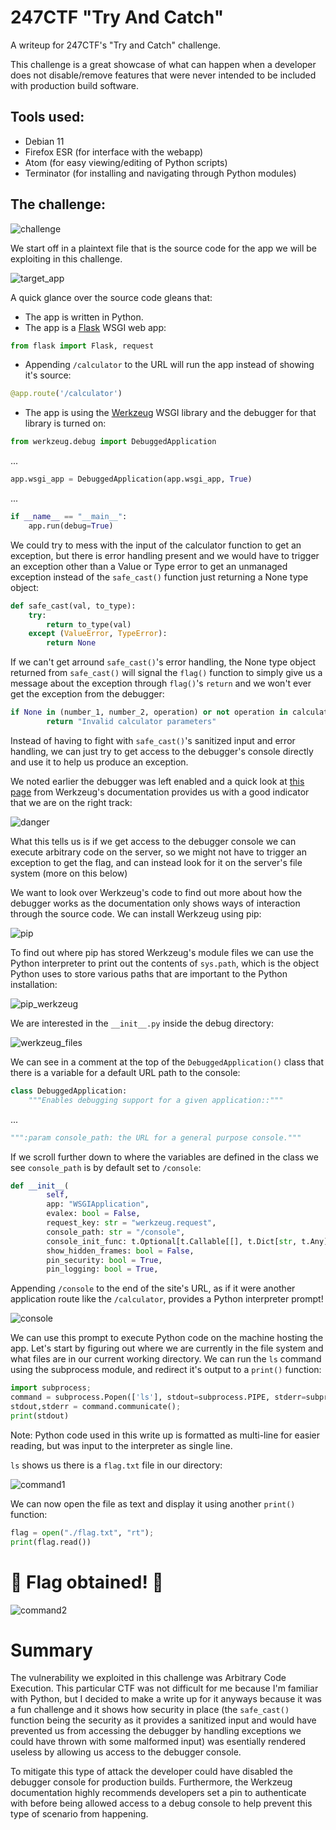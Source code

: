 # 247CTF "Try And Catch"
A writeup for 247CTF's "Try and Catch" challenge.

This challenge is a great showcase of what can happen when a developer does not disable/remove features that were never intended to be included with production build software.

## Tools used:
- Debian 11
- Firefox ESR (for interface with the webapp)
- Atom (for easy viewing/editing of Python scripts)
- Terminator (for installing and navigating through Python modules)

## The challenge:

![challenge](https://user-images.githubusercontent.com/92492482/190871980-0840a1a9-b7f3-488b-9970-892196535845.png)

We start off in a plaintext file that is the source code for the app we will be exploiting in this challenge.

![target_app](https://user-images.githubusercontent.com/92492482/190872004-3be6a474-0c78-47e0-b9c4-ad15ed88f89f.png)

A quick glance over the source code gleans that:
- The app is written in Python.
- The app is a [Flask](https://pythonbasics.org/what-is-flask-python/) WSGI web app:
```python
from flask import Flask, request
```
- Appending `/calculator` to the URL will run the app instead of showing it's source:
```python
@app.route('/calculator')
```
- The app is using the [Werkzeug](https://werkzeug.palletsprojects.com/en/2.2.x/) WSGI library and the debugger for that library is turned on:
```python
from werkzeug.debug import DebuggedApplication
```
...
```python
app.wsgi_app = DebuggedApplication(app.wsgi_app, True)
```
...
```python
if __name__ == "__main__":
    app.run(debug=True)
```

We could try to mess with the input of the calculator function to get an exception, but there is error handling present and we would have to trigger an exception other than a Value or Type error to get an unmanaged exception instead of the `safe_cast()` function just returning a None type object:
```python
def safe_cast(val, to_type):
    try:
        return to_type(val)
    except (ValueError, TypeError):
        return None
```

If we can't get arround `safe_cast()`'s error handling, the None type object returned from `safe_cast()` will signal the `flag()` function to simply give us a message about the exception through `flag()`'s `return` and we won't ever get the exception from the debugger:
```python
if None in (number_1, number_2, operation) or not operation in calculate:
        return "Invalid calculator parameters"
```

Instead of having to fight with `safe_cast()`'s sanitized input and error handling, we can just try to get access to the debugger's console directly and use it to help us produce an exception.

We noted earlier the debugger was left enabled and a quick look at [this page](https://werkzeug.palletsprojects.com/en/2.2.x/debug/) from Werkzeug's documentation provides us with a good indicator that we are on the right track:

![danger](https://user-images.githubusercontent.com/92492482/190875292-d2df541b-c99b-4b10-9db1-52c3feeb6241.png)

What this tells us is if we get access to the debugger console we can execute arbitrary code on the server, so we might not have to trigger an exception to get the flag, and can instead look for it on the server's file system (more on this below)

We want to look over Werkzeug's code to find out more about how the debugger works as the documentation only shows ways of interaction through the source code.
We can install Werkzeug using pip:

![pip](https://user-images.githubusercontent.com/92492482/190876152-d410d797-45e5-4aa1-842f-06c416d9cf11.png)

To find out where pip has stored Werkzeug's module files we can use the Python interpreter to print out the contents of `sys.path`, which is the object Python uses to store various paths that are important to the Python installation:

![pip_werkzeug](https://user-images.githubusercontent.com/92492482/190876534-1ced9e2c-48d7-4103-aa0d-9af12cc12915.png)

We are interested in the `__init__.py` inside the debug directory:

![werkzeug_files](https://user-images.githubusercontent.com/92492482/190876779-9506f38d-f7d6-497f-a801-7e460a86e375.png)

We can see in a comment at the top of the `DebuggedApplication()` class that there is a variable for a default URL path to the console:
```python
class DebuggedApplication:
    """Enables debugging support for a given application::"""
```
...
```python
""":param console_path: the URL for a general purpose console."""
```

If we scroll further down to where the variables are defined in the class we see `console_path` is by default set to `/console`:
```python
def __init__(
        self,
        app: "WSGIApplication",
        evalex: bool = False,
        request_key: str = "werkzeug.request",
        console_path: str = "/console",
        console_init_func: t.Optional[t.Callable[[], t.Dict[str, t.Any]]] = None,
        show_hidden_frames: bool = False,
        pin_security: bool = True,
        pin_logging: bool = True,
```

Appending `/console` to the end of the site's URL, as if it were another application route like the `/calculator`, provides a Python interpreter prompt!

![console](https://user-images.githubusercontent.com/92492482/190878137-886d4835-8b51-4334-a8fd-c5c917657787.png)

We can use this prompt to execute Python code on the machine hosting the app.
Let's start by figuring out where we are currently in the file system and what files are in our current working directory.
We can run the `ls` command using the subprocess module, and redirect it's output to a `print()` function:
```python
import subprocess;
command = subprocess.Popen(['ls'], stdout=subprocess.PIPE, stderr=subprocess.STDOUT);
stdout,stderr = command.communicate();
print(stdout)
```

Note: Python code used in this write up is formatted as multi-line for easier reading, but was input to the interpreter as single line.

`ls` shows us there is a `flag.txt` file in our directory:

![command1](https://user-images.githubusercontent.com/92492482/190877913-ddaae118-67c9-4e12-bfc1-46df689bb660.png)


We can now open the file as text and display it using another `print()` function:
```python
flag = open("./flag.txt", "rt");
print(flag.read())
```

# 🥳 Flag obtained! 🎉

![command2](https://user-images.githubusercontent.com/92492482/190878136-996a361d-8c56-4edf-8843-d8b8233c5964.png)

# Summary
The vulnerability we exploited in this challenge was Arbitrary Code Execution. This particular CTF was not difficult for me because I'm familiar with Python, but I decided to make a write up for it anyways because it was a fun challenge and it shows how security in place (the `safe_cast()` function being the security as it provides a sanitized input and would have prevented us from accessing the debugger by handling exceptions we could have thrown with some malformed input) was esentially rendered useless by allowing us access to the debugger console.

To mitigate this type of attack the developer could have disabled the debugger console for production builds.
Furthermore, the Werkzeug documentation highly recommends developers set a pin to authenticate with before being allowed access to a debug console to help prevent this type of scenario from happening.

